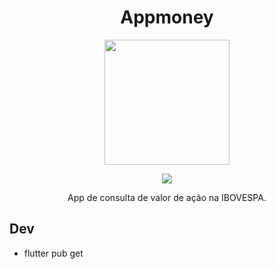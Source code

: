 <h1 align="center"> Appmoney </h1>

<div align="center">
  <img width="200" height="200" src="https://user-images.githubusercontent.com/32688040/168174400-962a5daf-829b-412b-9e67-4689ceecb6d1.png">
</div>
  
<p align="center">
<img src="http://img.shields.io/static/v1?label=STATUS&message=EM%20DESENVOLVIMENTO&color=GREEN&style=for-the-badge"/>
</p>

<p align="center"> App de consulta de valor de ação na IBOVESPA.</p>

## Dev

- flutter pub get

